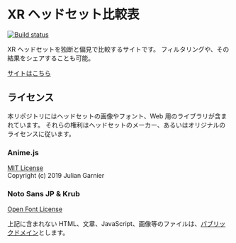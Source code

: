 # XR ヘッドセット比較表

[![Build status](https://yutovr.visualstudio.com/GitHub%20CI/_apis/build/status/GitHub%20CI)](https://yutovr.visualstudio.com/GitHub%20CI/_build/latest?definitionId=2)

XR ヘッドセットを独断と偏見で比較するサイトです。  フィルタリングや、その結果をシェアすることも可能。

[サイトはこちら](https://xr-comparison.yutokun.com/)

## ライセンス

本リポジトリにはヘッドセットの画像やフォント、Web 用のライブラリが含まれています。
それらの権利はヘッドセットのメーカー、あるいはオリジナルのライセンスに従います。

### Anime.js

[MIT License](https://github.com/juliangarnier/anime/blob/master/LICENSE.md)  
Copyright (c) 2019 Julian Garnier

### Noto Sans JP & Krub

[Open Font License](http://scripts.sil.org/cms/scripts/page.php?site_id=nrsi&id=OFL_web)

上記に含まれない HTML、文章、JavaScript、画像等のファイルは、[パブリックドメイン](https://github.com/yutokun/XR-Headset-Comparison/blob/master/LICENSE.md)とします。
